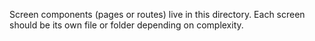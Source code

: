 Screen components (pages or routes) live in this directory.  Each screen should be its own file or folder depending on complexity.
